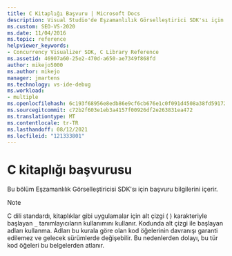 ```yaml
---
title: C Kitaplığı Başvuru | Microsoft Docs
description: Visual Studio'de Eşzamanlılık Görselleştirici SDK'sı için C kitaplığı başvuru bilgilerine Visual Studio.
ms.custom: SEO-VS-2020
ms.date: 11/04/2016
ms.topic: reference
helpviewer_keywords:
- Concurrency Visualizer SDK, C Library Reference
ms.assetid: 46907a60-25e2-470d-a650-ae7349f868fd
author: mikejo5000
ms.author: mikejo
manager: jmartens
ms.technology: vs-ide-debug
ms.workload:
- multiple
ms.openlocfilehash: 6c193f68956e8edb86e9cf6cb676e1c0f091d4508a38fd59172a33c61097081f
ms.sourcegitcommit: c72b2f603e1eb3a4157f00926df2e263831ea472
ms.translationtype: MT
ms.contentlocale: tr-TR
ms.lasthandoff: 08/12/2021
ms.locfileid: "121333801"
---
```

# <a name="c-library-reference"></a>C kitaplığı başvurusu
Bu bölüm Eşzamanlılık Görselleştiricisi SDK'sı için başvuru bilgilerini içerir.

> [!NOTE]
> C dili standardı, kitaplıklar gibi uygulamalar için alt çizgi ( ) karakteriyle başlayan `_` tanımlayıcıların kullanımını kullanır. Kodunda alt çizgi ile başlayan adları kullanma. Adları bu kurala göre olan kod öğelerinin davranışı garanti edilemez ve gelecek sürümlerde değişebilir. Bu nedenlerden dolayı, bu tür kod öğeleri bu belgelerden atlanır.
